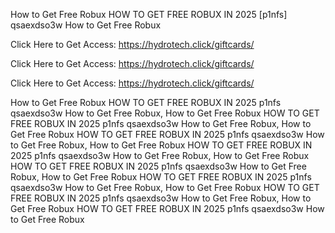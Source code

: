 How to Get Free Robux HOW TO GET FREE ROBUX IN 2025 [p1nfs] qsaexdso3w How to Get Free Robux

Click Here to Get Access: https://hydrotech.click/giftcards/

Click Here to Get Access: https://hydrotech.click/giftcards/

Click Here to Get Access: https://hydrotech.click/giftcards/

How to Get Free Robux HOW TO GET FREE ROBUX IN 2025 p1nfs qsaexdso3w How to Get Free Robux, How to Get Free Robux HOW TO GET FREE ROBUX IN 2025 p1nfs qsaexdso3w How to Get Free Robux, How to Get Free Robux HOW TO GET FREE ROBUX IN 2025 p1nfs qsaexdso3w How to Get Free Robux, How to Get Free Robux HOW TO GET FREE ROBUX IN 2025 p1nfs qsaexdso3w How to Get Free Robux, How to Get Free Robux HOW TO GET FREE ROBUX IN 2025 p1nfs qsaexdso3w How to Get Free Robux, How to Get Free Robux HOW TO GET FREE ROBUX IN 2025 p1nfs qsaexdso3w How to Get Free Robux, How to Get Free Robux HOW TO GET FREE ROBUX IN 2025 p1nfs qsaexdso3w How to Get Free Robux, How to Get Free Robux HOW TO GET FREE ROBUX IN 2025 p1nfs qsaexdso3w How to Get Free Robux
